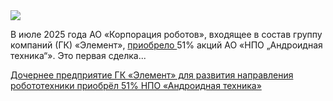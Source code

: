 <!--2025-07-21 13:28:25-->
<div class="yb">
  <div class="rss habr"><img src="https://habrastorage.org/getpro/habr/upload_files/eae/8e2/e19/eae8e2e1941ea4a2020c1436ed0a834f.jpg" /><p>В&nbsp;июле 2025&nbsp;года АО «Корпорация роботов», входящее в&nbsp;состав группу компаний (ГК) «Элемент», <a href="https://www.vedomosti.ru/technology/articles/2025/07/21/1125615-dochka-elementa-priobrela-mazhoritarnuyu-dolyu-v-razrabotchike-robotov" rel="noopener noreferrer nofollow">приобрело </a>51% акций АО «НПО „Андроидная техника“». Это первая сделка... <p class="titl"><a href="https://habr.com/ru/news/929620/?utm_source=habrahabr&utm_medium=rss&utm_campaign=929620">Дочернее предприятие ГК «Элемент» для развития направления робототехники приобрёл 51% НПО «Андроидная техника»</a></p></div>
</div>
